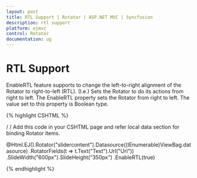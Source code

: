 ```yaml
---
layout: post
title: RTL Support | Rotator | ASP.NET MVC | Syncfusion
description: rtl support
platform: ejmvc
control: Rotator
documentation: ug
---
```


# RTL Support

EnableRTL feature supports to change the left-to-right alignment of the Rotator to right-to-left (RTL). (I.e.) Sets the Rotator to do its actions from right to left. The EnableRTL property sets the Rotator from right to left. The value set to this property is Boolean type.

{% highlight CSHTML %}

/ / Add this code in your CSHTML page and refer local data section for binding Rotator items.

@Html.EJ().Rotator("slidercontent").Datasource((IEnumerable<Localdata>)ViewBag.datasource)
.RotatorFields(t => t.Text("Text").Url("Url"))
.SlideWidth("600px").SlideHeight("350px")
.EnableRTL(true)

{% endhighlight %}